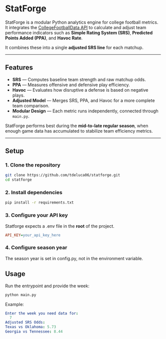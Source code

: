 # StatForge

StatForge is a modular Python analytics engine for college football metrics. 
It integrates the [CollegeFootballData API](https://collegefootballdata.com) 
to calculate and adjust team performance indicators such as **Simple Rating 
System (SRS)**, **Predicted Points Added (PPA)**, and **Havoc Rate**.

It combines these into a single **adjusted SRS line** for each matchup.

---

## Features

- **SRS** — Computes baseline team strength and raw matchup odds.  
- **PPA** — Measures offensive and defensive play efficiency.  
- **Havoc** — Evaluates how disruptive a defense is based on negative plays.  
- **Adjusted Model** — Merges SRS, PPA, and Havoc for a more complete team comparison.  
- **Modular Design** — Each metric runs independently, connected through `main.py`.  

StatForge performs best during the **mid-to-late regular season**, when enough game data has accumulated to stabilize team efficiency metrics.

---

## Setup

### 1. Clone the repository
```bash
git clone https://github.com/tdeluca06/statforge.git
cd statforge
```

### 2. Install dependencies
``` bash
pip install -r requirements.txt
```

### 3. Configure your API key
Statforge expects a .env file in the **root** of the project.

```ini
API_KEY=your_api_key_here
```

### 4. Configure season year
The season year is set in config.py, not in the environment variable.

## Usage

Run the entrypoint and provide the week:
```bash
python main.py
```

Example:
```yaml
Enter the week you need data for:
  7
Adjusted SRS Odds:
Texas vs Oklahoma: 5.73
Georgia vs Tennessee: 8.44
```